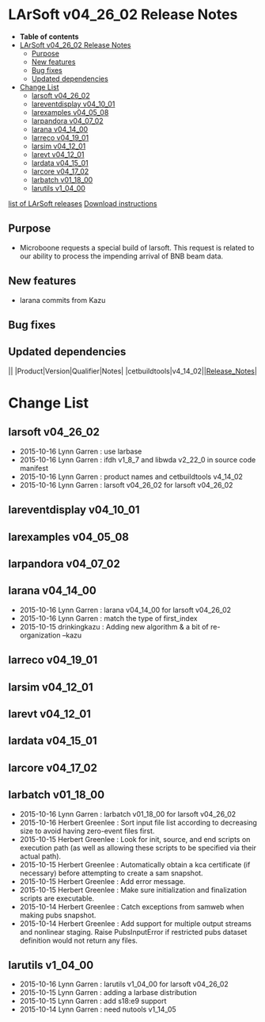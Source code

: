 LArSoft v04_26_02 Release Notes
======================================================================

-   **Table of contents**
-   [LArSoft v04_26_02 Release Notes](#LArSoft-v04_26_02-Release-Notes)
    -   [Purpose](#Purpose)
    -   [New features](#New-features)
    -   [Bug fixes](#Bug-fixes)
    -   [Updated dependencies](#Updated-dependencies)
-   [Change List](#Change-List)
    -   [larsoft v04_26_02](#larsoft-v04_26_02)
    -   [lareventdisplay v04_10_01](#lareventdisplay-v04_10_01)
    -   [larexamples v04_05_08](#larexamples-v04_05_08)
    -   [larpandora v04_07_02](#larpandora-v04_07_02)
    -   [larana v04_14_00](#larana-v04_14_00)
    -   [larreco v04_19_01](#larreco-v04_19_01)
    -   [larsim v04_12_01](#larsim-v04_12_01)
    -   [larevt v04_12_01](#larevt-v04_12_01)
    -   [lardata v04_15_01](#lardata-v04_15_01)
    -   [larcore v04_17_02](#larcore-v04_17_02)
    -   [larbatch v01_18_00](#larbatch-v01_18_00)
    -   [larutils v1_04_00](#larutils-v1_04_00)

[list of LArSoft releases](LArSoft_release_list)
[Download instructions](http://scisoft.fnal.gov/scisoft/bundles/larsoft/v04_26_02/larsoft-v04_26_02.html)

Purpose
--------------------

-   Microboone requests a special build of larsoft. This request is related
    to our ability to process the impending arrival of BNB beam data.

New features
------------------------------

-   larana commits from Kazu

Bug fixes
------------------------

Updated dependencies
----------------------------------------------

||
|Product|Version|Qualifier|Notes|
|cetbuildtools|v4_14_02||[Release_Notes](/redmine/projects/cetbuildtools/wiki/Release_Notes)|

Change List
============================

larsoft v04_26_02
------------------------------------------

-   2015-10-16 Lynn Garren : use larbase
-   2015-10-16 Lynn Garren : ifdh v1_8_7 and libwda v2_22_0 in source code manifest
-   2015-10-16 Lynn Garren : product names and cetbuildtools v4_14_02
-   2015-10-16 Lynn Garren : larsoft v04_26_02 for larsoft v04_26_02

lareventdisplay v04_10_01
----------------------------------------------------------

larexamples v04_05_08
--------------------------------------------------

larpandora v04_07_02
------------------------------------------------

larana v04_14_00
----------------------------------------

-   2015-10-16 Lynn Garren : larana v04_14_00 for larsoft v04_26_02
-   2015-10-16 Lynn Garren : match the type of first_index
-   2015-10-15 drinkingkazu : Adding new algorithm & a bit of re-organization –kazu

larreco v04_19_01
------------------------------------------

larsim v04_12_01
----------------------------------------

larevt v04_12_01
----------------------------------------

lardata v04_15_01
------------------------------------------

larcore v04_17_02
------------------------------------------

larbatch v01_18_00
--------------------------------------------

-   2015-10-16 Lynn Garren : larbatch v01_18_00 for larsoft v04_26_02
-   2015-10-16 Herbert Greenlee : Sort input file list according to decreasing size to avoid having zero-event files first.
-   2015-10-15 Herbert Greenlee : Look for init, source, and end scripts on execution path (as well as allowing these scripts to be specified via their actual path).
-   2015-10-15 Herbert Greenlee : Automatically obtain a kca certificate (if necessary) before attempting to create a sam snapshot.
-   2015-10-15 Herbert Greenlee : Add error message.
-   2015-10-15 Herbert Greenlee : Make sure initialization and finalization scripts are executable.
-   2015-10-14 Herbert Greenlee : Catch exceptions from samweb when making pubs snapshot.
-   2015-10-14 Herbert Greenlee : Add support for multiple output streams and nonlinear staging. Raise PubsInputError if restricted pubs dataset definition would not return any files.

larutils v1_04_00
------------------------------------------

-   2015-10-16 Lynn Garren : larutils v1_04_00 for larsoft v04_26_02
-   2015-10-15 Lynn Garren : adding a larbase distribution
-   2015-10-15 Lynn Garren : add s18:e9 support
-   2015-10-14 Lynn Garren : need nutools v1_14_05
